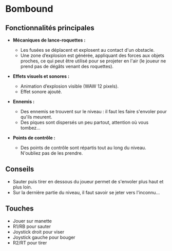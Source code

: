 # Bombound

## Fonctionnalités principales

- **Mécaniques de lance-roquettes :**
  - Les fusées se déplacent et explosent au contact d'un obstacle.
  - Une zone d’explosion est générée, appliquant des forces aux objets proches, ce qui peut être utilisé pour se projeter en l'air (le joueur ne prend pas de dégâts venant des roquettes).

- **Effets visuels et sonores :**
  - Animation d’explosion visible (WAW 12 pixels).
  - Effet sonore ajouté.

- **Ennemis :**
  - Des ennemis se trouvent sur le niveau : il faut les faire s'envoler pour qu'ils meurent.
  - Des piques sont dispersés un peu partout, attention où vous tombez...

- **Points de contrôle :**
  - Des points de contrôle sont répartis tout au long du niveau. N'oubliez pas de les prendre.

## Conseils

- Sauter puis tirer en dessous du joueur permet de s'envoler plus haut et plus loin.
- Sur la dernière partie du niveau, il faut savoir se jeter vers l'inconnu...

## Touches

- Jouer sur manette
- R1/RB pour sauter
- Joystick droit pour viser 
- Joystick gauche pour bouger
- R2/RT pour tirer
